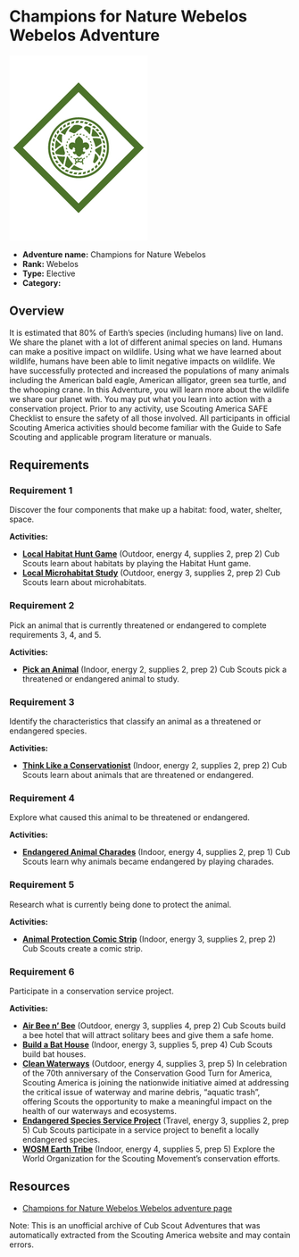 # Champions for Nature Webelos Webelos Adventure

![Champions for Nature Webelos Webelos adventure belt loop](images/champions-for-nature-webelos.jpg)

- **Adventure name:** Champions for Nature Webelos
- **Rank:** Webelos
- **Type:** Elective
- **Category:** 

## Overview

It is estimated that 80% of Earth’s species (including humans) live on land. We share the planet with a lot of different animal species on land. Humans can make a positive impact on wildlife. Using what we have learned about wildlife, humans have been able to limit negative impacts on wildlife. We have successfully protected and increased the populations of many animals including the American bald eagle, American alligator, green sea turtle, and the whooping crane. In this Adventure, you will learn more about the wildlife we share our planet with. You may put what you learn into action with a conservation project. Prior to any activity, use Scouting America SAFE Checklist to ensure the safety of all those involved. All participants in official Scouting America activities should become familiar with the Guide to Safe Scouting and applicable program literature or manuals.

## Requirements

### Requirement 1

Discover the four components that make up a habitat: food, water, shelter, space.

**Activities:**

- **[Local Habitat Hunt Game](https://www.scouting.org/cub-scout-activities/local-habitat-hunt-game/)** (Outdoor, energy 4, supplies 2, prep 2)
  Cub Scouts learn about habitats by playing the Habitat Hunt game.
- **[Local Microhabitat Study](https://www.scouting.org/cub-scout-activities/local-microhabitat-study/)** (Outdoor, energy 3, supplies 2, prep 2)
  Cub Scouts learn about microhabitats.

### Requirement 2

Pick an animal that is currently threatened or endangered to complete requirements 3, 4, and 5.

**Activities:**

- **[Pick an Animal](https://www.scouting.org/cub-scout-activities/pick-an-animal/)** (Indoor, energy 2, supplies 2, prep 2)
  Cub Scouts pick a threatened or endangered animal to study.

### Requirement 3

Identify the characteristics that classify an animal as a threatened or endangered species.

**Activities:**

- **[Think Like a Conservationist](https://www.scouting.org/cub-scout-activities/think-like-a-conservationist/)** (Indoor, energy 2, supplies 2, prep 2)
  Cub Scouts learn about animals that are threatened or endangered.

### Requirement 4

Explore what caused this animal to be threatened or endangered.

**Activities:**

- **[Endangered Animal Charades](https://www.scouting.org/cub-scout-activities/endangered-animal-charades/)** (Indoor, energy 4, supplies 2, prep 1)
  Cub Scouts learn why animals became endangered by playing charades.

### Requirement 5

Research what is currently being done to protect the animal.

**Activities:**

- **[Animal Protection Comic Strip](https://www.scouting.org/cub-scout-activities/animal-protection-comic-strip/)** (Indoor, energy 3, supplies 2, prep 2)
  Cub Scouts create a comic strip.

### Requirement 6

Participate in a conservation service project.

**Activities:**

- **[Air Bee n’ Bee](https://www.scouting.org/cub-scout-activities/air-bee-n-bee/)** (Outdoor, energy 3, supplies 4, prep 2)
  Cub Scouts build a bee hotel that will attract solitary bees and give them a safe home.
- **[Build a Bat House](https://www.scouting.org/cub-scout-activities/build-a-bat-house/)** (Indoor, energy 3, supplies 5, prep 4)
  Cub Scouts build bat houses.
- **[Clean Waterways](https://www.scouting.org/cub-scout-activities/clean-waterways-webelos/)** (Outdoor, energy 4, supplies 3, prep 5)
  In celebration of the 70th anniversary of the Conservation Good Turn for America, Scouting America is joining the nationwide initiative aimed at addressing the critical issue of waterway and marine debris, “aquatic trash”, offering Scouts the opportunity to make a meaningful impact on the health of our waterways and ecosystems.
- **[Endangered Species Service Project](https://www.scouting.org/cub-scout-activities/endangered-species-service-project/)** (Travel, energy 3, supplies 2, prep 5)
  Cub Scouts participate in a service project to benefit a locally endangered species.
- **[WOSM Earth Tribe](https://www.scouting.org/cub-scout-activities/wosm-earth-tribe-webelos/)** (Indoor, energy 4, supplies 5, prep 5)
  Explore the World Organization for the Scouting Movement’s conservation efforts.


## Resources

- [Champions for Nature Webelos Webelos adventure page](https://www.scouting.org/cub-scout-adventures/champions-for-nature-webelos/)

Note: This is an unofficial archive of Cub Scout Adventures that was automatically extracted from the Scouting America website and may contain errors.